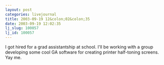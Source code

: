 ```yaml
---
layout: post
categories: livejournal
title: 2003-09-19 12&colon;02&colon;35
date: 2003-09-19 12:02:35
lj_slug: 100057
lj_id: 100057
---
```

I got hired for a grad assistantship at school. I'll be working with a group developing some cool GA software for creating printer half-toning screens. Yay me.
